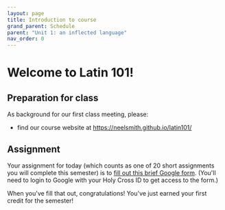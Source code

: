 ```yaml
---
layout: page
title: Introduction to course
grand_parent: Schedule
parent: "Unit 1: an inflected language"
nav_order: 0
---
```



# Welcome to Latin 101!


## Preparation for class

As background for our first class meeting, please:

- find our course website at <https://neelsmith.github.io/latin101/>


## Assignment

Your assignment for today (which counts as one of 20 short assignments you will complete this semester) is to [fill out this brief Google form](https://forms.gle/EbBtosoLM6oc4phDA).  (You'll need to login to Google with your Holy Cross ID to get access to the form.)

When you've fill that out, congratulations!  You've just earned your first credit for the semester!
